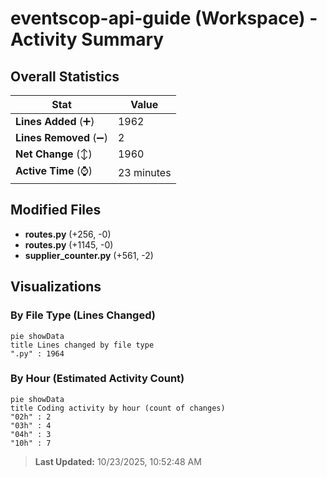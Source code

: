 # eventscop-api-guide (Workspace) - Activity Summary 

## Overall Statistics

| Stat                   | Value                                                             |
| ---------------------- | ----------------------------------------------------------------- |
| **Lines Added** (➕)   | 1962                                          |
| **Lines Removed** (➖) | 2                                        |
| **Net Change** (↕)    | 1960                |
| **Active Time** (⌚)   | 23 minutes |


## Modified Files
- **routes.py** (+256, -0)
- **routes.py** (+1145, -0)
- **supplier_counter.py** (+561, -2)

## Visualizations

### By File Type (Lines Changed)

```mermaid
pie showData
title Lines changed by file type
".py" : 1964
```

### By Hour (Estimated Activity Count)

```mermaid
pie showData
title Coding activity by hour (count of changes)
"02h" : 2
"03h" : 4
"04h" : 3
"10h" : 7
```


> **Last Updated:** 10/23/2025, 10:52:48 AM